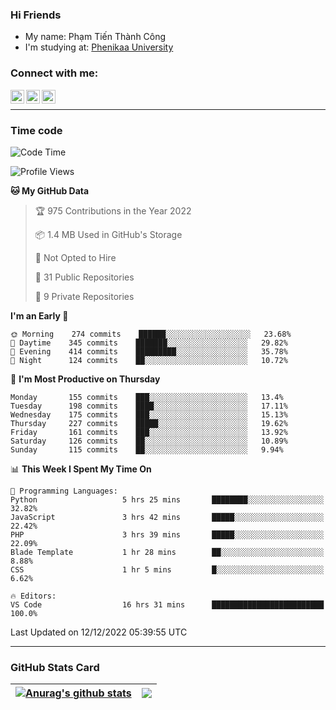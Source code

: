 ### Hi Friends

- My name: Phạm Tiến Thành Công
- I'm studying at: [Phenikaa University]


### Connect with me:
[<img align="left" alt="PhamTienThanhCong | Facebook" width="22px" src="https://upload.wikimedia.org/wikipedia/commons/thumb/1/16/Facebook-icon-1.png/640px-Facebook-icon-1.png" />][facebook]
[<img align="left" alt="PhamTienThanhCong | Zalo" width="22px" src="https://www.anphatpc.com.vn/template/anphat_2020v2/images/icon-zalo.jpg" />][zalo]
[<img align="left" alt="PhamTienThanhCong | LinkedIn" width="22px" src="https://cdn3.iconfinder.com/data/icons/inficons/512/linkedin.png" />][linkedin]

<br />

---

### Time code

<!--START_SECTION:waka-->
![Code Time](http://img.shields.io/badge/Code%20Time-802%20hrs%2048%20mins-blue)

![Profile Views](http://img.shields.io/badge/Profile%20Views-3-blue)

**🐱 My GitHub Data** 

> 🏆 975 Contributions in the Year 2022
 > 
> 📦 1.4 MB Used in GitHub's Storage 
 > 
> 🚫 Not Opted to Hire
 > 
> 📜 31 Public Repositories 
 > 
> 🔑 9 Private Repositories  
 > 
**I'm an Early 🐤** 

```text
🌞 Morning    274 commits    ██████░░░░░░░░░░░░░░░░░░░   23.68% 
🌆 Daytime    345 commits    ███████░░░░░░░░░░░░░░░░░░   29.82% 
🌃 Evening    414 commits    █████████░░░░░░░░░░░░░░░░   35.78% 
🌙 Night      124 commits    ██░░░░░░░░░░░░░░░░░░░░░░░   10.72%

```
📅 **I'm Most Productive on Thursday** 

```text
Monday       155 commits    ███░░░░░░░░░░░░░░░░░░░░░░   13.4% 
Tuesday      198 commits    ████░░░░░░░░░░░░░░░░░░░░░   17.11% 
Wednesday    175 commits    ███░░░░░░░░░░░░░░░░░░░░░░   15.13% 
Thursday     227 commits    █████░░░░░░░░░░░░░░░░░░░░   19.62% 
Friday       161 commits    ███░░░░░░░░░░░░░░░░░░░░░░   13.92% 
Saturday     126 commits    ██░░░░░░░░░░░░░░░░░░░░░░░   10.89% 
Sunday       115 commits    ██░░░░░░░░░░░░░░░░░░░░░░░   9.94%

```


📊 **This Week I Spent My Time On** 

```text
💬 Programming Languages: 
Python                   5 hrs 25 mins       ████████░░░░░░░░░░░░░░░░░   32.82% 
JavaScript               3 hrs 42 mins       █████░░░░░░░░░░░░░░░░░░░░   22.42% 
PHP                      3 hrs 39 mins       █████░░░░░░░░░░░░░░░░░░░░   22.09% 
Blade Template           1 hr 28 mins        ██░░░░░░░░░░░░░░░░░░░░░░░   8.88% 
CSS                      1 hr 5 mins         █░░░░░░░░░░░░░░░░░░░░░░░░   6.62%

🔥 Editors: 
VS Code                  16 hrs 31 mins      █████████████████████████   100.0%

```


 Last Updated on 12/12/2022 05:39:55 UTC
<!--END_SECTION:waka-->

---

### GitHub Stats Card

| <a href="https://github.com/phamtienthanhcong"><img align="center" src="https://github-readme-stats.vercel.app/api?username=PhamTienThanhCong&show_icons=true&include_all_commits=true&theme=buefy&hide_border=true&theme=ocean_dark" alt="Anurag's github stats" /></a> | <a href="https://github.com/phamtienthanhcong"><img align="center" src="https://github-readme-stats.vercel.app/api/top-langs/?username=PhamTienThanhCong&layout=compact&theme=buefy&hide_border=true&theme=ocean_dark" /></a> |
| ------------- | ------------- |

[Phenikaa University]: https://phenikaa-uni.edu.vn/vi
[facebook]: https://www.facebook.com/phamtienthanhcong
[linkedin]: https://linkedin.com/in/phamtienthanhcong
[zalo]: https://zalo.me/0396396332
[tiktok]: https://www.tiktok.com/@phamtienthanhcong
[web]: https://github.com/PhamTienThanhCong/web_dev
[min project]: https://github.com/PhamTienThanhCong/Project-Of-Web
[c and cpp]: https://github.com/PhamTienThanhCong/Code_C_and_Cpro
[python]: https://github.com/PhamTienThanhCong/Python_beginer
